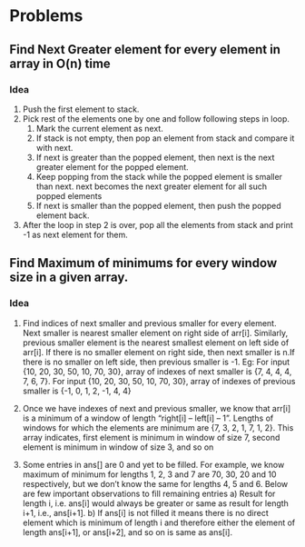 # Problems

## Find Next Greater element for every element in array in O(n) time 

### Idea

1. Push the first element to stack.
2. Pick rest of the elements one by one and follow following steps in loop.
	1. Mark the current element as next.
	2. If stack is not empty, then pop an element from stack and compare it with next.
	3. If next is greater than the popped element, then next is the next greater element for the popped element.
	4. Keep popping from the stack while the popped element is smaller than next. next becomes the next greater element for all such popped elements
	5. If next is smaller than the popped element, then push the popped element back.
3. After the loop in step 2 is over, pop all the elements from stack and print -1 as next element for them.


## Find Maximum of minimums for every window size in a given array.

### Idea

1. Find indices of next smaller and previous smaller for every element. Next smaller is nearest smaller element on right side of arr[i]. Similarly, previous smaller element is the nearest smallest element on left side of arr[i]. If there is no smaller element on right side, then next smaller is n.If there is no smaller on left side, then previous smaller is -1.
	Eg: For input {10, 20, 30, 50, 10, 70, 30}, array of indexes of next smaller is {7, 4, 4, 4, 7, 6, 7}.
	    For input {10, 20, 30, 50, 10, 70, 30}, array of indexes of previous smaller is {-1, 0, 1, 2, -1, 4, 4}

2. Once we have indexes of next and previous smaller, we know that arr[i] is a minimum of a window of length “right[i] – left[i] – 1”. Lengths of windows for which the elements are minimum are {7, 3, 2, 1, 7, 1, 2}. This array indicates, first element is minimum in window of size 7, second element is minimum in window of size 3, and so on

3. Some entries in ans[] are 0 and yet to be filled. For example, we know maximum of minimum for lengths 1, 2, 3 and 7 are 70, 30, 20 and 10 respectively, but we don’t know the same for lengths 4, 5 and 6.
Below are few important observations to fill remaining entries
a) Result for length i, i.e. ans[i] would always be greater or same as result for length i+1, i.e., ans[i+1].
b) If ans[i] is not filled it means there is no direct element which is minimum of length i and therefore either the element of length ans[i+1], or ans[i+2], and so on is same as ans[i].


